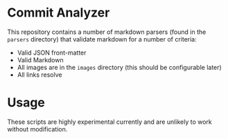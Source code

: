 # Commit Analyzer

This repository contains a number of markdown parsers (found in the `parsers` directory) that validate markdown for a number of criteria:

* Valid JSON front-matter
* Valid Markdown
* All images are in the `images` directory (this should be configurable later)
* All links resolve

# Usage

These scripts are highly experimental currently and are unlikely to work without modification.
